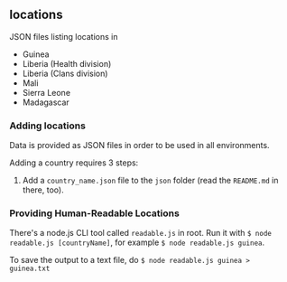 ## locations

JSON files listing locations in
- Guinea
- Liberia (Health division)
- Liberia (Clans division)
- Mali
- Sierra Leone
- Madagascar

### Adding locations

Data is provided as JSON files in order to be used in all
environments.

Adding a country requires 3 steps:

1. Add a `country_name.json` file to the `json` folder
(read the `README.md` in there, too).

### Providing Human-Readable Locations

There's a node.js CLI tool called `readable.js` in root. Run it with `$ node readable.js [countryName]`, for example `$ node readable.js guinea`.

To save the output to a text file, do `$ node readable.js guinea > guinea.txt`
